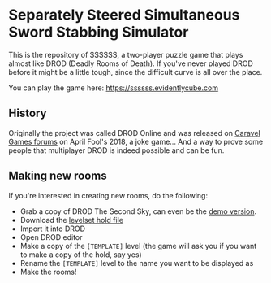 # Separately Steered Simultaneous Sword Stabbing Simulator

This is the repository of SSSSSS, a two-player puzzle game that plays almost like DROD (Deadly Rooms of Death).
If you've never played DROD before it might be a little tough, since the difficult curve is all over the place.

You can play the game here: https://ssssss.evidentlycube.com

## History

Originally the project was called DROD Online and was released on [Caravel Games forums](https://forum.caravelgames.com/) on
April Fool's 2018, a joke game... And a way to prove some people that multiplayer DROD is indeed possible and can be fun.

## Making new rooms

If you're interested in creating new rooms, do the following:
 - Grab a copy of DROD The Second Sky, can even be the [demo version](https://caravelgames.com/Articles/Games_2/DownloadTSS.html).
 - Download the [levelset hold file](https://github.com/EvidentlyCube/ssssss/raw/main/Backend/official_levelset.hold)
 - Import it into DROD
 - Open DROD editor
 - Make a copy of the `[TEMPLATE]` level (the game will ask you if you want to make a copy of the hold, say yes)
 - Rename the `[TEMPLATE]` level to the name you want to be displayed as
 - Make the rooms!

